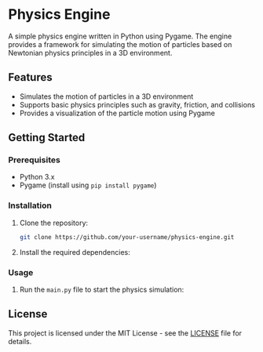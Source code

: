 # Physics Engine

A simple physics engine written in Python using Pygame. The engine provides a framework for simulating the motion of particles based on Newtonian physics principles in a 3D environment.

## Features

- Simulates the motion of particles in a 3D environment
- Supports basic physics principles such as gravity, friction, and collisions
- Provides a visualization of the particle motion using Pygame

## Getting Started

### Prerequisites

- Python 3.x
- Pygame (install using `pip install pygame`)

### Installation

1. Clone the repository:

   ```sh
   git clone https://github.com/your-username/physics-engine.git
   
2. Install the required dependencies:

### Usage

1. Run the `main.py` file to start the physics simulation:

## License

This project is licensed under the MIT License - see the [LICENSE](LICENSE) file for details.


